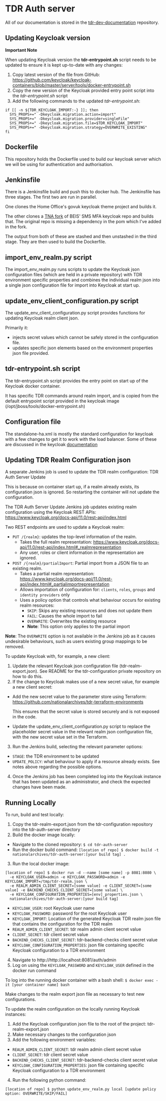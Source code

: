 # TDR Auth server

All of our documentation is stored in the [tdr-dev-documentation](https://github.com/nationalarchives/tdr-dev-documentation) repository.

## Updating Keycloak version

**Important Note**

When updating Keycloak version the **tdr-entrypoint.sh** script needs to be updated to ensure it is kept up-to-date with any changes:
1. Copy latest version of the file from GitHub: https://github.com/keycloak/keycloak-containers/blob/master/server/tools/docker-entrypoint.sh
2. Copy the new version of the Keycloak provided entry point script into the *tdr-entrypoint.sh* script
3. Add the following commands to the updated *tdr-entrypoint.sh*:

```
if [[ -n ${TDR_KEYCLOAK_IMPORT:-} ]]; then
  SYS_PROPS+=" -Dkeycloak.migration.action=import"
  SYS_PROPS+=" -Dkeycloak.migration.provider=singleFile"
  SYS_PROPS+=" -Dkeycloak.migration.file=$TDR_KEYCLOAK_IMPORT"
  SYS_PROPS+=" -Dkeycloak.migration.strategy=OVERWRITE_EXISTING"
fi

```

## Dockerfile
This repository holds the Dockerfile used to build our keycloak server which we will be using for authentication and authorisation. 

## Jenkinsfile
There is a Jenkinsfile build and push this to docker hub. The Jenkinsfile has three stages.
The first two are run in parallel. 

One clones the Home Office's govuk keycloak theme project and builds it.

The other clones a [TNA fork](https://github.com/nationalarchives/keycloak-sms-authenticator-sns) of BEIS' SMS MFA keycloak repo and builds that. The original repo is missing a dependency in the pom which I've added in the fork. 

The output from both of these are stashed and then unstashed in the third stage. They are then used to build the Dockerfile.

## import_env_realm.py script

The import_env_realm.py runs scripts to update the Keycloak json configuration files (which are held in a private repository) with TDR environment specific properties and combines the individual realm json into a single json configuration file for import into Keycloak at start up.

## update_env_client_configuration.py script

The update_env_client_configuration.py script provides functions for updating Keycloak realm client json. 

Primarily it:
 * injects secret values which cannot be safely stored in the configuration file.
 * updates specific json elements based on the environment properties json file provided.
 
## tdr-entrypoint.sh script

The tdr-entrypoint.sh script provides the entry point on start up of the Keycloak docker container.

It has specific TDR commands around realm import, and is copied from the default entrypoint script provided in the keycloak image (/opt/jboss/tools/docker-entrypoint.sh)

## Configuration file

The standalone-ha.xml is mostly the standard configuration for keycloak with a few changes to get it to work with the load balancer. Some of these are discussed in the keycloak [documentation](https://www.keycloak.org/docs/latest/server_installation/#_setting-up-a-load-balancer-or-proxy)

## Updating TDR Realm Configuration json

A separate Jenkins job is used to update the TDR realm configuration: TDR Auth Server Update

This is because on container start up, if a realm already exists, its configuration json is ignored. So restarting the container will not update the configuration.

The TDR Auth Server Update Jenkins job updates existing realm configuration using the Keycloak REST APIs: https://www.keycloak.org/docs-api/11.0/rest-api/index.html

Two REST endpoints are used to update a Keycloak realm:
* `PUT /{realm}`: updates the top-level information of the realm.    
  * Takes the full realm representation: https://www.keycloak.org/docs-api/11.0/rest-api/index.html#_realmrepresentation
  * Any user, roles or client information in the representation are ignored.
* `POST /{realm}/partialImport`: Partial import from a JSON file to an existing realm.
  * Takes a partial realm representation: https://www.keycloak.org/docs-api/11.0/rest-api/index.html#_partialimportrepresentation
  * Allows importation of configuration for: `clients`, `roles`, `groups` and `identity providers` only
  * Uses a policy option that controls what behaviour occurs for existing realm resources:
    * `SKIP`: Skips any existing resources and does not update them
    * `FAIL`: Causes the whole import to fail
    * `OVERWRITE`: Overwrites the existing resource
    * **Note**: This option only applies to the partial import

**Note**: The `OVERWRITE` option is not available in the Jenkins job as it causes undesirable behaviours, such as users existing group mappings to be removed.

To update Keycloak with, for example, a new client:
1. Update the relevant Keycloak json configuration file (tdr-realm-export.json). See README for the tdr-configuration private repository on how to do this.
2. If the change to Keycloak makes use of a new secret value, for example a new client secret:
  * Add the new secret value to the parameter store using Terraform: https://github.com/nationalarchives/tdr-terraform-environments
    
    This ensures that the secret value is stored securely and is not exposed in the code.
  
  * Update the update_env_client_configuration.py script to replace the placeholder secret value in the relevant realm json configuration file, with the new secret value set in the Terraform.
3. Run the Jenkins build, selecting the relevant parameter options:
  * `STAGE`: the TDR environment to be updated
  * `UPDATE_POLICY`: what behaviour to apply if a resource already exists. See notes above regarding the possible options.
4. Once the Jenkins job has been completed log into the Keycloak instance that has been updated as an administrator, and check the expected changes have been made.

## Running Locally

To run, build and test locally:
1. Copy the tdr-realm-export.json from the tdr-configuration repository into the tdr-auth-server directory
2. Build the docker image locally: 
  * Navigate to the cloned repository: `$ cd tdr-auth-server`
  * Run the docker build command: `[location of repo] $ docker build -t nationalarchives/tdr-auth-server:[your build tag] .`
3. Run the local docker image: 
```
[location of repo] $ docker run -d --name [some name] -p 8081:8080 \
  -e KEYCLOAK_USER=admin -e KEYCLOAK_PASSWORD=admin -e KEYCLOAK_IMPORT=/tmp/tdr-realm.json \
  -e REALM_ADMIN_CLIENT_SECRET=[some value] -e CLIENT_SECRET=[some value] -e BACKEND_CHECKS_CLIENT_SECRET=[some value] \
  -e KEYCLOAK_CONFIGURATION_PROPERTIES=[env]_properties.json \
  nationalarchives/tdr-auth-server:[your build tag]
```
  * `KEYCLOAK_USER`: root Keycloak user name
  * `KEYCLOAK_PASSWORD`: password for the root Keycloak user
  * `KEYCLOAK_IMPORT`: Location of the generated Keycloak TDR realm json file that contains the configuration for the TDR realm
  * `REALM_ADMIN_CLIENT_SECRET`: tdr realm admin client secret value
  * `CLIENT_SECRET`: tdr client secret value
  * `BACKEND_CHECKS_CLIENT_SECRET`: tdr-backend-checks client secret value
  * `KEYCLOAK_CONFIGURATION_PROPERTIES`: json file containing specific Keycloak configuration to a TDR environment
4. Navigate to http://http://localhost:8081/auth/admin
5. Log on using the `KEYCLOAK_PASSWORD` and `KEYCLOAK_USER` defined in the docker run command

To log into the running docker container with a bash shell: `$ docker exec -it [your container name] bash`

Make changes to the realm export json file as necessary to test new configurations.

To update the realm configuration on the locally running Keycloak instances:
1. Add the Keycloak configuration json file to the root of the project: tdr-realm-export.json
2. Make necessary changes to the configuration json
3. Add the following environment variables:
  * `REALM_ADMIN_CLIENT_SECRET`: tdr realm admin client secret value
  * `CLIENT_SECRET`: tdr client secret value
  * `BACKEND_CHECKS_CLIENT_SECRET`: tdr-backend-checks client secret value
  * `KEYCLOAK_CONFIGURATION_PROPERTIES`: json file containing specific Keycloak configuration to a TDR environment
4. Run the following python command:

```
[location of repo] $ python update_env_realm.py local [update policy option: OVERWRITE/SKIP/FAIL]
```
